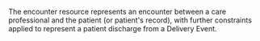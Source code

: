 The encounter resource represents an encounter between a care professional and the patient (or patient's record), with further constraints applied to represent a patient discharge from a Delivery Event.